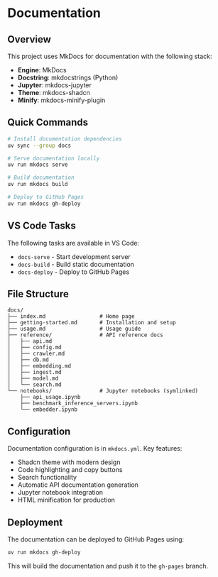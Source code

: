 # Documentation

## Overview

This project uses MkDocs for documentation with the following stack:

- **Engine**: MkDocs
- **Docstring**: mkdocstrings (Python)
- **Jupyter**: mkdocs-jupyter
- **Theme**: mkdocs-shadcn
- **Minify**: mkdocs-minify-plugin

## Quick Commands

```bash
# Install documentation dependencies
uv sync --group docs

# Serve documentation locally
uv run mkdocs serve

# Build documentation
uv run mkdocs build

# Deploy to GitHub Pages
uv run mkdocs gh-deploy
```

## VS Code Tasks

The following tasks are available in VS Code:

- `docs-serve` - Start development server
- `docs-build` - Build static documentation
- `docs-deploy` - Deploy to GitHub Pages

## File Structure

```text
docs/
├── index.md                 # Home page
├── getting-started.md       # Installation and setup
├── usage.md                 # Usage guide
├── reference/               # API reference docs
│   ├── api.md
│   ├── config.md
│   ├── crawler.md
│   ├── db.md
│   ├── embedding.md
│   ├── ingest.md
│   ├── model.md
│   └── search.md
└── notebooks/               # Jupyter notebooks (symlinked)
    ├── api_usage.ipynb
    ├── benchmark_inference_servers.ipynb
    └── embedder.ipynb
```

## Configuration

Documentation configuration is in `mkdocs.yml`. Key features:

- Shadcn theme with modern design
- Code highlighting and copy buttons
- Search functionality
- Automatic API documentation generation
- Jupyter notebook integration
- HTML minification for production

## Deployment

The documentation can be deployed to GitHub Pages using:

```bash
uv run mkdocs gh-deploy
```

This will build the documentation and push it to the `gh-pages` branch.
